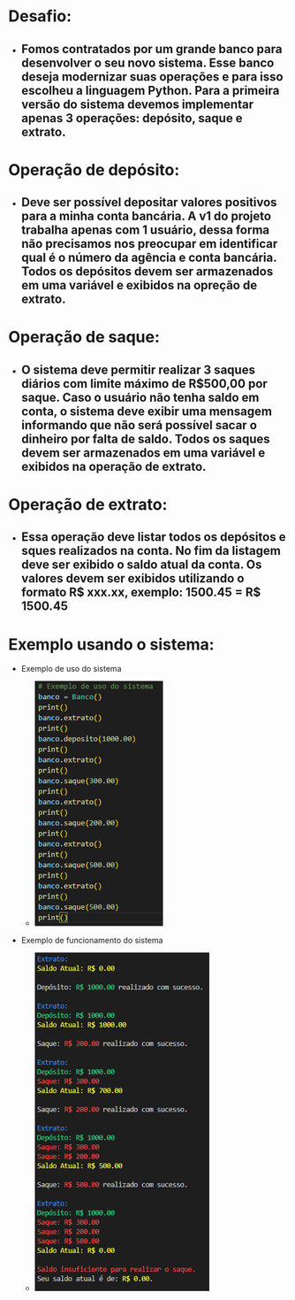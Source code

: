 # Desafio:

- ## Fomos contratados por um grande banco para desenvolver o seu novo sistema. Esse banco deseja modernizar suas operações e para isso escolheu a linguagem Python. Para a primeira versão do sistema devemos implementar apenas 3 operações: depósito, saque e extrato.

# Operação de depósito:

- ## Deve ser possível depositar valores positivos para a minha conta bancária. A v1 do projeto trabalha apenas com 1 usuário, dessa forma não precisamos nos preocupar em identificar qual é o número da agência e conta bancária. Todos os depósitos devem ser armazenados em uma variável e exibidos na opreção de extrato.
 
# Operação de saque:

- ## O sistema deve permitir realizar 3 saques diários com limite máximo de R$500,00 por saque. Caso o usuário não tenha saldo em conta, o sistema deve exibir uma mensagem informando que não será possível sacar o dinheiro por falta de saldo. Todos os saques devem ser armazenados em uma variável e exibidos na operação de extrato.

# Operação de extrato:

- ## Essa operação deve listar todos os depósitos e sques realizados na conta. No fim da listagem deve ser exibido o saldo atual da conta. Os valores devem ser exibidos utilizando o formato R$ xxx.xx, exemplo: 1500.45 = R$ 1500.45

# Exemplo usando o sistema:

- Exemplo de uso do sistema
    - ![Exemplo de uso do sistema](https://github.com/rcvdigo/Criando_um_Sistema_Bancario_com_Python/blob/009a72a6f407c853585025aadab2224eb14046fb/Exemplo-de-uso-do-sistema.png)

- Exemplo de funcionamento do sistema
    - ![Exemplo de funcionamento do sistema](https://github.com/rcvdigo/Criando_um_Sistema_Bancario_com_Python/blob/009a72a6f407c853585025aadab2224eb14046fb/Exemplo-de-funcionamento-do-sistema.png)
